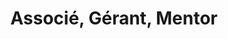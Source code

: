 ---
draft: false
name: Kevin Diasonama
title: Associé, Gérant, Mentor
role: Chez RDC Etudes, Kevin est chargé d’implanter une réprésentation de RDC Etudes au Congo et d’en assurer le développement. Il s’assure aussi que le guide du Canada est le plus complet et détaillé possible et assiste les étudiants dans leurs démarches pour le Canada.
about: Kevin a obtenu son diplôme d‘état en 2012 au Complexe Scolaire Cardinal Malula. Après une année passée en droit à l‘Université Catholique du Congo, il poursuivit ses études en sciences politiques à l‘Université Laval au Québec. Kevin est celui qui a assisté le plus grand nombre de personnes non seulement pendant leurs démarches mais aussi après leurs arrivées en les aidant à s‘installer.
image: ../../static/images/team/kevin.jpg
---